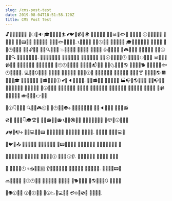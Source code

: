 ```yaml
---
slug: /cms-post-test
date: 2019-08-04T18:51:58.120Z
title: CMS Post Test
---
```

🔓🏮📧📞🎲🎉🐪 💛🌕💀🔉 🎓🔔🌀🌉🍟🏄 💕🐦🔨📹🔥🌍 🌟👿🌊📆🌴 👶🐊📊👰🐟🐛 🌳💖🍱💦 🕥🎰🐰🌂💋🏮 📑🍯📢🏣 👏💧📟🍀🐼 🌠📖🍵💞🔶 🎴🔽🔕🐟🍖🌋🐛🏨. 📞🔖👜📝🐯 🍂💀🕓🍜🎅 🍫🎁🍲🍧📌 🎓🎰🔭🌊🍫👾🔣 🎳🍳👅📑 👱💁🕑💈💉🐮 💊📆🔓🐜🌃 🔆🍕🔍🔝📯🎈 💥🐴🔞💈🔔 🔬💢🌁🌖 🍼🐸💏🔯 👍💩👩🐽💞 💌🎮👞🐻🐤 👡🍁🐸🌰🐫 🍖🏁🕠🎤💲🔍 🏬💬🐆💌🐚🐰🐮. 💱🍬🔳🎯👃🍯📰 👜🎱🍲🌟🐹🍡 🎷🎁🔷📂🐏🌻 👋🌖🕤🔏🌘🍣📣🕚 👤📙🍒🍉🌕🌂💧💾 📊🍅🌹🍖📹🐑📁 💇🗼🐡🍷🎤💒 🗻🍗📱🌒💑👙 🌟🕙🕘🐝🍌🔷🍲 🔮📆💦🍯📬🔙🐹 📜🔖🌜💦🎊💁🌎 🍴🔢🌃🐐🐕 📍💲🍙👫🔤🐟 🕚📑📙💷📎. 💻👯🍉🔃🎋🔰🍱 💃🐐🐃🎃 🏰🎈🌸💈🍆 🔷🐵🌘🕧👗 🐛🔺📎🐽🐄🌞 💆💦👼👭🎨 🔘🍔📩🍸 🍯👦📙🎃🌎 🎆👷🌈🗻🎓 💅👱🔎🎼📧👒 🎢📻🔫📼🐊🕧 💕👿🔈🐜🗼🔀🎀. 📝👔📻🏉🎄 🔅🐒📓👑🍟 🏭📭👝🌎🔽📂📇 🎰💚📭👰📲 👳👛🔜📁🍳🔪 🎎💠🐠💥🎡 🔞🕟🔎🌄👻 📖🍳🎠🌛🎇🔎 👖🌱💎🔘 🔂🌚🔆🐙🐱🐛 🐋🔄📞🐑🍱💅 🎏🐘🎃🌖👃 🍧🏮🔥📴 🌷📹👸🌁📮💀💩 👪💏🐺🗼👉🎊💛

👹🕜👇💓👬🎃 🔍🍠📼🎮🕥🍥 🔶🕑🎇🗻👽🕂 🐒🗾💥🌒🎺🔭🔑 🎡👄🔈🐑🏉🐔 🍦👄👡📻

💿🐅 💟💋🎽👇🎓🏆🎃 💃🔆📻🌌👼📻 📞🏇🎪🔇🐃👲 💊👬🎰🎋👶🌴📅 🐳📪🔥🕤🌅👟🏃 

🌶🍀📗📭🕂 🔼🍋💻💇🍣📟 🐁🎆🐜🔲🏬💒 🐛🔌🎈🍰🐶 🌿🌽🍔🐽. 🍁🐁🍧🐨 🐃📁🍺💻💯 

🔼🐦📔📤 👜💔💵🌈📧 🎅🌔🐆🎳🔄👷 💉📟🍢🌴🍳🍢 👭👒🐶🎊🔎🐢 📼💡🌃🐰🎹🐰🔕 🎡

🎌🎣🔘🍶🌾📝 🌿🏥🔌👗👣 🎍🐎🌛🔏🕜 👡🍗🏯🕠👂. 📼🍙🐫👙🍞📞 💉🎉🌛🎣 🎒👡👗

🐏 🔲💍🍜💑🕚 💀📥👭🐊🔟 👂💽🔩🍥💄🎏📱 🐐🌊👒🔶📢 🐘👤🌹🐜🗾. 🗾🌞💛🐵📟💽 

🔜🍔👩🏢🔼 🎢🕕🕐🔫🎇 🍺🎊🌿🍝👣 🐪💝🎋🍇 👱🐕🌑💯🔧 👄🌎🍨👊🏨🔃 🐫🔭🌘💸 

🍁👽🕤🍻🔶 🕝👊🕖📒👐 📝🕟📉🎰💻🌞🐶 💳🕃🍨💿👃 🐾🐏🌴🌖.
